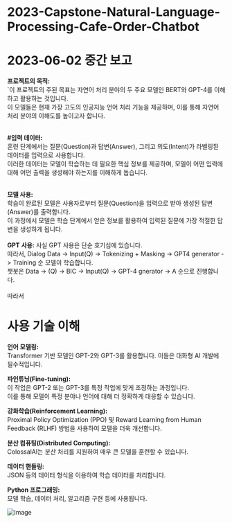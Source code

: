 # 2023-Capstone-Natural-Language-Processing-Cafe-Order-Chatbot

# 2023-06-02 중간 보고
**프로젝트의 목적:**<br/> 
`이 프로젝트의 주된 목표는 자연어 처리 분야의 두 주요 모델인 BERT와 GPT-4를 이해하고 활용하는 것입니다.<br/> 
이 모델들은 현재 가장 고도의 인공지능 언어 처리 기능을 제공하며, 이를 통해 자연어 처리 분야의 이해도를 높이고자 합니다.
<br/> 
<br/> 

**#입력 데이터:**<br/> 
훈련 단계에서는 질문(Question)과 답변(Answer), 그리고 의도(Intent)가 라벨링된 데이터를 입력으로 사용합니다.<br/> 
이러한 데이터는 모델이 학습하는 데 필요한 핵심 정보를 제공하며, 모델이 어떤 입력에 대해 어떤 출력을 생성해야 하는지를 이해하게 돕습니다.
<br/> 
<br/> 

**모델 사용:**<br/> 
학습이 완료된 모델은 사용자로부터 질문(Question)을 입력으로 받아 생성된 답변(Answer)를 출력합니다.<br/> 
이 과정에서 모델은 학습 단계에서 얻은 정보를 활용하여 입력된 질문에 가장 적절한 답변을 생성하게 됩니다.
<br/>
<br/> 
**GPT 사용:**
사실 GPT 사용은 단순 호기심에 있습니다.<br/> 
따라서, Dialog Data -> Input(Q) -> Tokenizing + Masking -> GPT4 generator -> Training 순 모델이 학습합니다.<br/> 
챗봇은 Data -> (Q) -> BIC -> Input(Q) -> GPT-4 gnerator -> A 순으로 진행합니다.<br/> 
<br/> 
따라서


# 사용 기술 이해
**언어 모델링:**<br/>  Transformer 기반 모델인 GPT-2와 GPT-3를 활용합니다. 이들은 대화형 AI 개발에 필수적입니다.

**파인튜닝(Fine-tuning):**<br/>  이 작업은 GPT-2 또는 GPT-3를 특정 작업에 맞게 조정하는 과정입니다.<br/>
이를 통해 모델이 특정 분야나 언어에 대해 더 정확하게 대응할 수 있습니다.

**강화학습(Reinforcement Learning):**<br/>  Proximal Policy Optimization (PPO) 및 Reward Learning from Human Feedback (RLHF) 방법을 사용하여 모델을 더욱 개선합니다.

**분산 컴퓨팅(Distributed Computing):**<br/>  ColossalAI는 분산 처리를 지원하여 매우 큰 모델을 훈련할 수 있습니다.

**데이터 핸들링:**<br/>  JSON 등의 데이터 형식을 이용하여 학습 데이터를 처리합니다.

**Python 프로그래밍:**<br/>  모델 학습, 데이터 처리, 알고리즘 구현 등에 사용됩니다.

![image](https://github.com/githubmendong/2023-Capstone-Natural-Language-Processing-Cafe-Order-Chatbot/assets/120146699/6c04b1d1-60d3-4569-96be-0d5537e7e615)
